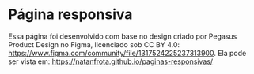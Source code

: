 # Página responsiva

Essa página foi desenvolvido com base no design criado por Pegasus Product Design no Figma, licenciado sob CC BY 4.0: https://www.figma.com/community/file/1317524225237313900.
Ela pode ser vista em: https://natanfrota.github.io/paginas-responsivas/
